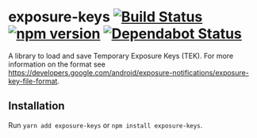 # exposure-keys [![Build Status](https://github.com/ffflorian/exposure-keys/workflows/Build/badge.svg)](https://github.com/ffflorian/exposure-keys/actions/) [![npm version](https://img.shields.io/npm/v/exposure-keys.svg?style=flat)](https://www.npmjs.com/package/exposure-keys) [![Dependabot Status](https://api.dependabot.com/badges/status?host=github&repo=ffflorian/exposure-keys)](https://dependabot.com)

A library to load and save Temporary Exposure Keys (TEK). For more information on the format see https://developers.google.com/android/exposure-notifications/exposure-key-file-format.

## Installation

Run `yarn add exposure-keys` or `npm install exposure-keys`.

